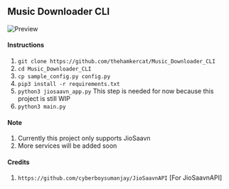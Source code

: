 ## Music Downloader CLI

![Preview](https://i.imgur.com/nVmmfDK.png)


#### Instructions

1.  `git clone https://github.com/thehamkercat/Music_Downloader_CLI`
2. `cd Music_Downloader_CLI`
3. `cp sample_config.py config.py`
4. `pip3 install -r requirements.txt`
5. `python3 jiosaavn_app.py` This step is needed for now because this project is still WIP
6. `python3 main.py`


#### Note
1. Currently this project only supports JioSaavn
2. More services will be added soon


#### Credits

1. `https://github.com/cyberboysumanjay/JioSaavnAPI` [For JioSaavnAPI]

